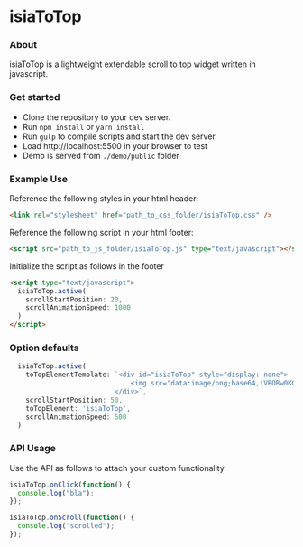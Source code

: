 # isiaToTop

### About

isiaToTop is a lightweight extendable scroll to top widget written in javascript.

### Get started

- Clone the repository to your dev server.
- Run `npm install` or `yarn install`
- Run `gulp` to compile scripts and start the dev server
- Load http://localhost:5500 in your browser to test
- Demo is served from `./demo/public` folder

### Example Use

Reference the following styles in your html header:

```html
<link rel="stylesheet" href="path_to_css_folder/isiaToTop.css" />
```

Reference the following script in your html footer:

```html
<script src="path_to_js_folder/isiaToTop.js" type="text/javascript"></script>
```

Initialize the script as follows in the footer

```html
<script type="text/javascript">
  isiaToTop.active(
    scrollStartPosition: 20,
    scrollAnimationSpeed: 1000
  )
</script>
```

### Option defaults

```js
  isiaToTop.active(
    toTopElementTemplate: `<div id="isiaToTop" style="display: none">
                              <img src="data:image/png;base64,iVBORw0KGgoAAAANSUhEUgAAABQAAAAUCAMAAAC6V+0/AAAAVFBMVEUAAAD///////////////////////////////////////////////////////////////////////////////////////////////////////////8wXzyWAAAAG3RSTlMAAQIgJic0N0BHUVVZW1xdYm9wcXeFlZ2rrf2L0Jb5AAAAXElEQVQYV7XNRw6AMBBDURN673Xuf09IoiGjwBL+xtLbGPimYOmethH1nqnLfLVGNLyYVLUT+WrtiCqhbEB9qzPWEVidAY3RApO2mD9bjSkwCzOa6y1DiLIEv3QCJfQLDOsEaRoAAAAASUVORK5CYII=" alt="Scroll to top">
                          </div>`,
    scrollStartPosition: 50,
    toTopElement: 'isiaToTop',
    scrollAnimationSpeed: 500
  )
```

### API Usage

Use the API as follows to attach your custom functionality

```js
isiaToTop.onClick(function() {
  console.log("bla");
});

isiaToTop.onScroll(function() {
  console.log("scrolled");
});
```
